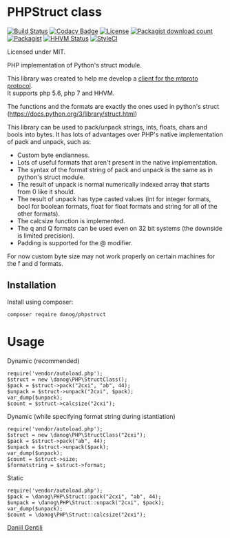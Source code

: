 # PHPStruct class

[![Build Status](https://travis-ci.org/danog/PHPStruct.svg?branch=master)](https://travis-ci.org/danog/PHPStruct)
[![Codacy Badge](https://api.codacy.com/project/badge/Grade/7b91e30ec89a4313bdb34766ea990113)](https://www.codacy.com/app/daniil-gentili-dg/PHPStruct?utm_source=github.com&amp;utm_medium=referral&amp;utm_content=danog/PHPStruct&amp;utm_campaign=Badge_Grade)
[![License](https://img.shields.io/packagist/l/danog/phpstruct.svg?maxAge=2592000?style=flat-square)](https://opensource.org/licenses/MIT)
[![Packagist download count](https://img.shields.io/packagist/dm/danog/phpstruct.svg?maxAge=2592000?style=flat-square)](https://packagist.org/packages/danog/phpstruct)
[![Packagist](https://img.shields.io/packagist/v/danog/PHPStruct.svg?maxAge=2592000?style=flat-square)](https://packagist.org/packages/danog/phpstruct)
[![HHVM Status](http://hhvm.h4cc.de/badge/danog/phpstruct.svg?style=flat-square)](http://hhvm.h4cc.de/package/danog/phpstruct)
[![StyleCI](https://styleci.io/repos/62454134/shield)](https://styleci.io/repos/62454134)

Licensed under MIT.

PHP implementation of Python's struct module.

This library was created to help me develop a [client for the mtproto protocol](https://github.com/danog/MadelineProto).  
It supports php 5.6, php 7 and HHVM.  

The functions and the formats are exactly the ones used in python's struct 
(https://docs.python.org/3/library/struct.html)

This library can be used to pack/unpack strings, ints, floats, chars and bools into bytes.
It has lots of advantages over PHP's native implementation of pack and unpack, such as:  
* Custom byte endianness.
* Lots of useful formats that aren't present in the native implementation.
* The syntax of the format string of pack and unpack is the same as in python's struct module.
* The result of unpack is normal numerically indexed array that starts from 0 like it should.
* The result of unpack has type casted values (int for integer formats, bool for boolean formats, float for float formats and string for all of the other formats).
* The calcsize function is implemented.
* The q and Q formats can be used even on 32 bit systems (the downside is limited precision).
* Padding is supported for the @ modifier.

For now custom byte size may not work properly on certain machines for the f and d formats.

## Installation

Install using composer:
```
composer require danog/phpstruct
```

# Usage
Dynamic (recommended)  
```
require('vendor/autoload.php');
$struct = new \danog\PHP\StructClass();
$pack = $struct->pack("2cxi", "ab", 44);
$unpack = $struct->unpack("2cxi", $pack);
var_dump($unpack);
$count = $struct->calcsize("2cxi");
```  

Dynamic (while specifying format string during istantiation)  
```
require('vendor/autoload.php');
$struct = new \danog\PHP\StructClass("2cxi");
$pack = $struct->pack("ab", 44);
$unpack = $struct->unpack($pack);
var_dump($unpack);
$count = $struct->size;
$formatstring = $struct->format;
```

Static


```
require('vendor/autoload.php');
$pack = \danog\PHP\Struct::pack("2cxi", "ab", 44);
$unpack = \danog\PHP\Struct::unpack("2cxi", $pack);
var_dump($unpack);
$count = \danog\PHP\Struct::calcsize("2cxi");
```


[Daniil Gentili](http://daniil.it)

